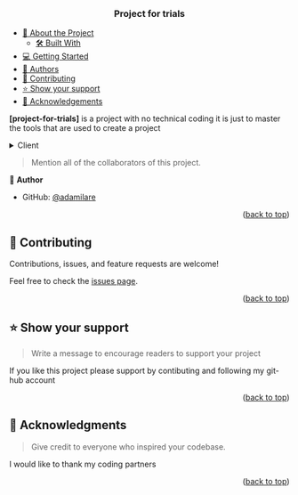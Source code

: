 <a name="readme-top"></a>


<div align="center">

  <br/>

  <h3><b>Project for trials</b></h3>

</div>


- [📖 About the Project](#about-project)
  - [🛠 Built With](#built-with)
- [💻 Getting Started](#getting-started)
- [👥 Authors](#authors)
- [🤝 Contributing](#contributing)
- [⭐️ Show your support](#support)
- [🙏 Acknowledgements](#acknowledgements)


<a name="about-project"></a>



**[project-for-trials]** is a project with no technical coding it is just to master the tools that are used to create a project

 <a name="built-with"></a>

<a name="tech-stack"></a>


<details>
  <summary>Client</summary>
  <ul>
    <li><a>HTML</a></li>
    <li><a>CSS</a></li>
  </ul>
</details>


<a name="authors"></a>

> Mention all of the collaborators of this project.

👤 **Author**

- GitHub: [@adamilare](https://github.com/adamilare)

<p align="right">(<a href="#readme-top">back to top</a>)</p>


 <a name="contributing"></a>

## 🤝 Contributing <a name="contributing"></a>


Contributions, issues, and feature requests are welcome!

Feel free to check the [issues page](../../issues/).

<p align="right">(<a href="#readme-top">back to top</a>)</p>



## ⭐️ Show your support <a name="support"></a>

> Write a message to encourage readers to support your project

If you like this project please support by contibuting and following my git-hub account

<p align="right">(<a href="#readme-top">back to top</a>)</p>



## 🙏 Acknowledgments <a name="acknowledgements"></a>

> Give credit to everyone who inspired your codebase.

I would like to thank my coding partners

<p align="right">(<a href="#readme-top">back to top</a>)</p>

